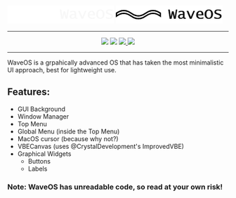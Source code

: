 ![WaveOS](/GithubResources/WaveLight.png#gh-dark-mode-only)
![WaveOS](/GithubResources/WaveDark.png#gh-light-mode-only)
<hr>
<div align="center">
 <img src="https://img.shields.io/github/languages/code-size/PratyushSolutions/WaveOS" />
  <img src="https://img.shields.io/github/downloads/PratyushSolutions/WaveOS/total" />
  <a href="https://github.com/PratyushSolutions/WaveOS/blob/main/LICENSE">
    <img src="https://img.shields.io/github/license/PratyushSolutions/WaveOS" />
  </a>
  <!--<img src="https://img.shields.io/badge/people bothering on this project-1 (my dumbass)-magenta">
  <img src="https://img.shields.io/badge/current stable-Stick-cyan">
  !-->
  <img src="https://www.aschey.tech/tokei/github/PratyushSolutions/WaveOS">
</div>
<hr>
WaveOS is a grpahically advanced OS that has taken the most minimalistic UI approach, best for lightweight use.

## Features:
- GUI Background
- Window Manager
- Top Menu
- Global Menu (inside the Top Menu)
- MacOS cursor (because why not?)
- VBECanvas (uses @CrystalDevelopment's ImprovedVBE)
- Graphical Widgets
  - Buttons
  - Labels

### Note: WaveOS has unreadable code, so read at your own risk!
